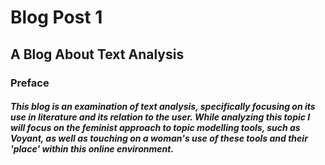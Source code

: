 # Blog Post 1

## A Blog About Text Analysis

### Preface
##### This blog is an examination of text analysis, specifically focusing on its use in literature and its relation to the user. While analyzing this topic I will focus on the feminist approach to topic modelling tools, such as Voyant, as well as touching on a woman's use of these tools and their 'place' within this online environment. 
